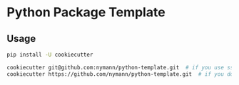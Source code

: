 # Python Package Template

## Usage

```sh
pip install -U cookiecutter

cookiecutter git@github.com:nymann/python-template.git  # if you use ssh
cookiecutter https://github.com/nymann/python-template.git  # if you don't use ssh
```
